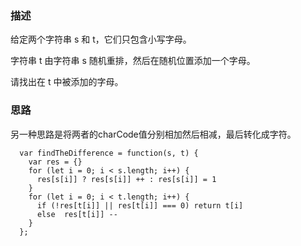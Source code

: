 ### 描述

给定两个字符串 s 和 t，它们只包含小写字母。

字符串 t 由字符串 s 随机重排，然后在随机位置添加一个字母。

请找出在 t 中被添加的字母。

### 思路
另一种思路是将两者的charCode值分别相加然后相减，最后转化成字符。
``` 
  var findTheDifference = function(s, t) {
    var res = {}
    for (let i = 0; i < s.length; i++) {
      res[s[i]] ? res[s[i]] ++ : res[s[i]] = 1
    }
    for (let i = 0; i < t.length; i++) {
      if (!res[t[i]] || res[t[i]] === 0) return t[i]
      else  res[t[i]] --
    }
  };
```